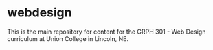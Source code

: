 webdesign
=========

This is the main repository for content for the GRPH 301 - Web Design curriculum at Union College in Lincoln, NE.